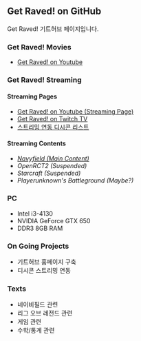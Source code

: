 ## Get Raved! on GitHub

Get Raved! 기트허브 페이지입니다.
  
  

### Get Raved! Movies

* [Get Raved! on Youtube](https://www.youtube.com/channel/UCddjChClpRKImlG8fepmypA)
  
  

### Get Raved! Streaming

#### Streaming Pages
* [Get Raved! on Youtube (Streaming Page)](https://www.youtube.com/channel/UCddjChClpRKImlG8fepmypA/live)
* [Get Raved! on Twitch TV](https://go.twitch.tv/trollingrave)
* [스트리밍 연동 디시콘 리스트](https://gist.githubusercontent.com/Get-Raved/57fbde60b5e19fcb31406d9cc0dc8600/raw/dccon_list.json)

#### Streaming Contents
* [*Navyfield (Main Content)*](http://navyfield.co.kr/main.asp)
* _OpenRCT2 (Suspended)_
* _Starcraft (Suspended)_
* _Playerunknown's Battleground (Maybe?)_
  
  

### PC

* Intel i3-4130
* NVIDIA GeForce GTX 650
* DDR3 8GB RAM
  
  

### On Going Projects

* 기트허브 홈페이지 구축
* 디시콘 스트리밍 연동
  
  

### Texts

* 네이비필드 관련
* 리그 오브 레전드 관련
* 게임 관련
* 수학/통계 관련
